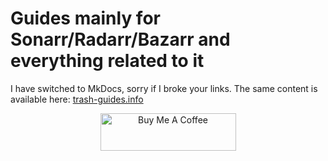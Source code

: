 # Guides mainly for Sonarr/Radarr/Bazarr and everything related to it

I have switched to MkDocs, sorry if I broke your links. The same content is available here: [trash-guides.info](https://trash-guides.info/)

<p align="center">
<a href="https://www.buymeacoffee.com/TRaSH" target="_blank" rel="noopener noreferrer"><img src="https://cdn.buymeacoffee.com/buttons/v2/default-yellow.png" alt="Buy Me A Coffee" style="height: 60px !important;width: 217px !important;" ></a>
</p>
